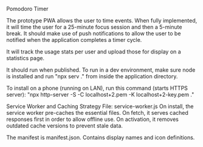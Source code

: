 Pomodoro Timer

The prototype PWA allows the user to time events.  When fully implemented, it will time the user for a 25-minute focus session and then a 5-minute break.  It should make use of push notifications to allow the user to be notified when the application completes a timer cycle.

It will track the usage stats per user and upload those for display on a statistics page.

It should run when published.  To run in a dev environment, make sure node is installed and run
"npx serv ."
from inside the application directory.

To install on a phone (running on LAN), run this command (starts HTTPS server):
"npx http-server -S -C localhost+2.pem -K localhost+2-key.pem ."

Service Worker and Caching Strategy
File: service-worker.js
On install, the service worker pre-caches the essential files.
On fetch, it serves cached responses first in order to allow offline use.
On activation, it removes outdated cache versions to prevent stale data.

The manifest is manifest.json.  Contains display names and icon definitions.